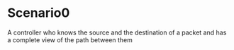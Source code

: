 # Scenario0
A controller who knows the source and the destination of a packet and has a complete view of the path between them
